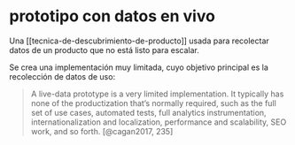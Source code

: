 # prototipo con datos en vivo
Una [[tecnica-de-descubrimiento-de-producto]] usada para recolectar datos de un producto que no está listo para escalar.

Se crea una implementación muy limitada, cuyo objetivo principal es la recolección de datos de uso:

> A live-data prototype is a very limited implementation. It typically has none of the productization that’s normally required, such as the full set of use cases, automated tests, full analytics instrumentation, internationalization and localization, performance and scalability, SEO work, and so forth. [@cagan2017, 235]